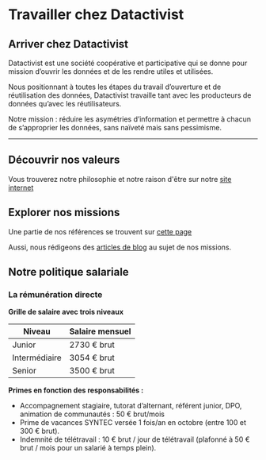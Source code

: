 # Travailler chez Datactivist

## Arriver chez Datactivist

Datactivist est une société coopérative et participative qui se donne pour mission d’ouvrir les données et de les rendre utiles et utilisées.

Nous positionnant à toutes les étapes du travail d’ouverture et de réutilisation des données, Datactivist travaille tant avec les producteurs de données qu’avec les réutilisateurs.

Notre mission : réduire les asymétries d’information et permettre à chacun de s’approprier les données, sans naïveté mais sans pessimisme.

---

## Découvrir nos valeurs

Vous trouverez notre philosophie et notre raison d'être sur notre [site internet](https://datactivist.coop/fr/a-propos/)


## Explorer nos missions

Une partie de nos références se trouvent sur [cette page](https://datactivist.coop/fr/references/)

Aussi, nous rédigeons des [articles de blog](https://medium.com/datactivist) au sujet de nos missions.

## Notre politique salariale

### La rémunération directe

**Grille de salaire avec trois niveaux**

|Niveau       |Salaire mensuel|
|-------------|---------------|
|Junior       | 2730 € brut   |
|Intermédiaire| 3054 € brut   |
|Senior       | 3500 € brut   |

**Primes en fonction des responsabilités :**

- Accompagnement stagiaire, tutorat
d’alternant, référent junior, DPO, animation
de communautés : 50 € brut/mois
- Prime de vacances SYNTEC versée 1 fois/an
en octobre (entre 100 et 300 € brut).
- Indemnité de télétravail : 10 € brut / jour de
télétravail (plafonné à 50 € brut / mois pour
un salarié à temps plein).
